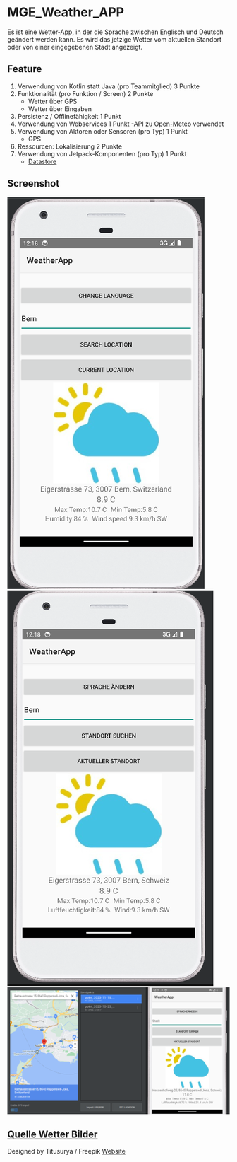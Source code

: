# MGE_Weather_APP
Es ist eine Wetter-App, in der die Sprache zwischen Englisch und Deutsch geändert werden kann. 
Es wird das jetzige Wetter vom aktuellen Standort oder von einer eingegebenen Stadt angezeigt. 

## Feature
1. Verwendung von Kotlin statt Java (pro Teammitglied) 3 Punkte
2. Funktionalität (pro Funktion / Screen)              2 Punkte
   - Wetter über GPS 
   - Wetter über Eingaben
3. Persistenz / Offlinefähigkeit                       1 Punkt 
4. Verwendung von Webservices                          1 Punkt
   -API zu [Open-Meteo](https://open-meteo.com/en/docs) verwendet
5. Verwendung von Aktoren oder Sensoren (pro Typ)      1 Punkt
   - GPS
6. Ressourcen: Lokalisierung                           2 Punkte
7. Verwendung von Jetpack-Komponenten (pro Typ)        1 Punkt 
   - [Datastore](https://developer.android.com/jetpack/androidx/releases/datastore)

## Screenshot
![App in Englisch](/Screenshot/englisch.png)
![App in Deutsch](/Screenshot/deutsch.png)
![App mit Stadortbestimmung](/Screenshot/standort.png)

## [Quelle Wetter Bilder](/app/src/main/res/drawable)
Designed by Titusurya / Freepik [Website](https://www.freepik.com/free-vector/coloured-weather-icons-collection_895655.htm)